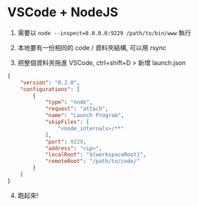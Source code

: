 # VSCode + NodeJS

1. 需要以 `node --inspect=0.0.0.0:9229 /path/to/bin/www` 執行

2. 本地要有一份相同的 code / 資料夾結構, 可以用 rsync

3. 把整個資料夾拖進 VSCode, ctrl+shift+D > 新增 launch.json
```json
{
    "version": "0.2.0",
    "configurations": [
        {
            "type": "node",
            "request": "attach",
            "name": "Launch Program",
            "skipFiles": [
                "<node_internals>/**"
            ],
            "port": 9229,
            "address": "<ip>",
            "localRoot": "${workspaceRoot}",
            "remoteRoot": "/path/to/code/"
        }
    ]
}
```

4. 跑起來!
